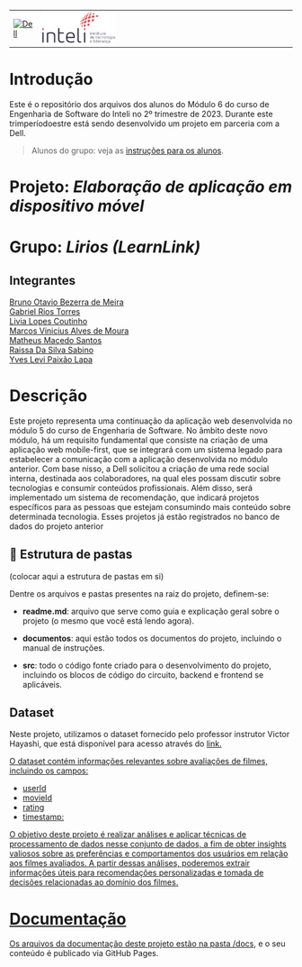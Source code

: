 <table>
<tr>
<td>
<a href= "https://www.dell.com/pt-br"><img src="https://pt.wikipedia.org/wiki/Ficheiro:Dell_logo_2016.svg" alt="Dell" border="0" width="100%"></a>
</td>
<td><a href= "https://www.inteli.edu.br/"><img src="./docs/img/inteli-logo.png" alt="Inteli - Instituto de Tecnologia e Liderança" border="0" width="30%"></a>
</td>
</tr>
</table>

# Introdução

Este é o repositório dos arquivos dos alunos do Módulo 6 do curso de Engenharia de Software do Inteli no 2º trimestre de 2023. Durante este trimperíodoestre está sendo desenvolvido um projeto em parceria com a Dell.

> Alunos do grupo: veja as [instruções para os alunos](LEIAME_aluno.md).

# Projeto: *Elaboração de aplicação em dispositivo móvel*

# Grupo: *Lirios (LearnLink)*

## Integrantes

<a  href="https://www.linkedin.com/in/bruno-omeira/">Bruno Otavio Bezerra de Meira</br></a>
<a  href="https://www.linkedin.com/in/gabrielriostorres/">Gabriel Rios Torres</br></a>
<a  href="https://www.linkedin.com/in/liviapcoutinho/">Livia Lopes Coutinho</br></a>
<a  href="https://www.linkedin.com/in/marcos-vinicius-166531239/">Marcos Vinicius Alves de Moura</br></a>
<a  href="https://www.linkedin.com/in/matheusmacedosantos/">Matheus Macedo Santos</br></a>
<a  href="https://www.linkedin.com/in/raissa-sabino/">Raissa Da Silva Sabino</br></a>
<a  href="https://www.linkedin.com/in/yveslevi/">Yves Levi Paixão Lapa</br></a>

# Descrição

Este projeto representa uma continuação da aplicação web desenvolvida no módulo 5 do curso de Engenharia de Software. No âmbito deste novo módulo, há um requisito fundamental que consiste na criação de uma aplicação web mobile-first, que se integrará com um sistema legado para estabelecer a comunicação com a aplicação desenvolvida no módulo anterior. Com base nisso, a Dell solicitou a criação de uma rede social interna, destinada aos colaboradores, na qual eles possam discutir sobre tecnologias e consumir conteúdos profissionais. Além disso, será implementado um sistema de recomendação, que indicará projetos específicos para as pessoas que estejam consumindo mais conteúdo sobre determinada tecnologia. Esses projetos já estão registrados no banco de dados do projeto anterior

## 📁 Estrutura de pastas

(colocar aqui a estrutura de pastas em si)

Dentre os arquivos e pastas presentes na raiz do projeto, definem-se:

- <b>readme.md</b>: arquivo que serve como guia e explicação geral sobre o projeto (o mesmo que você está lendo agora).

- <b>documentos</b>: aqui estão todos os documentos do projeto, incluindo o manual de instruções. 

- <b>src</b>: todo o código fonte criado para o desenvolvimento do projeto, incluindo os blocos de código do circuito, backend e frontend se aplicáveis.

## Dataset
Neste projeto, utilizamos o dataset fornecido pelo professor instrutor Victor Hayashi, que está disponível para acesso através do <a href="https://www.kaggle.com/datasets/shubhammehta21/movie-lens-small-latest-dataset"> link.

O dataset contém informações relevantes sobre avaliações de filmes, incluindo os campos:
*   userId
*   movieId
*   rating
*   timestamp:

O objetivo deste projeto é realizar análises e aplicar técnicas de processamento de dados nesse conjunto de dados, a fim de obter insights valiosos sobre as preferências e comportamentos dos usuários em relação aos filmes avaliados. A partir dessas análises, poderemos extrair informações úteis para recomendações personalizadas e tomada de decisões relacionadas ao domínio dos filmes.

# Documentação

Os arquivos da documentação deste projeto estão na pasta [/docs](/docs), e o seu conteúdo é publicado via GitHub Pages.
